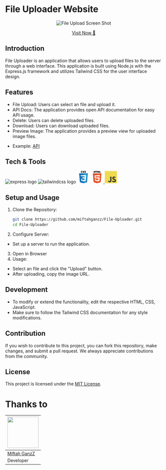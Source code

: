 # File Uploader Website

<p align="center">
  <img src="https://raw.githubusercontent.com/miftahganzz/File-Uploader/main/uploader.png" alt="File Upload Screen Shot">
</p>

<p align="center">
<a href="https://cdn.itzpire.site" target="_blank">Visit Now 🚀</a>
</p>

## Introduction

File Uploader is an application that allows users to upload files to the server through a web interface. This application is built using Node.js with the Express.js framework and utilizes Tailwind CSS for the user interface design.

## Features

* File Upload: Users can select an file and upload it.
* API Docs: The application provides open API documentation for easy API usage.
* Delete: Users can delete uploaded files.
* Download: Users can download uploaded files.
* Preview Image: The application provides a preview view for uploaded image files.
- Example: [API](https://cdn.itzpire.site/api-docs)

## Tech & Tools
<p align="left">
<img src="https://cdn.jsdelivr.net/gh/devicons/devicon/icons/express/express-original.svg" height="40" alt="express logo"  />
<img src="https://cdn.jsdelivr.net/gh/devicons/devicon/icons/tailwindcss/tailwindcss-original-wordmark.svg" height="40" alt="tailwindcss logo"  />
<img src="https://raw.githubusercontent.com/devicons/devicon/master/icons/css3/css3-original-wordmark.svg" alt="css3" width="40" height="40"/> </a> <a href="https://expressjs.com" target="_blank" rel="noreferrer">
<img src="https://raw.githubusercontent.com/devicons/devicon/master/icons/html5/html5-original-wordmark.svg" alt="html5" width="40" height="40"/> </a> <a href="https://www.java.com" target="_blank" rel="noreferrer">
<img src="https://raw.githubusercontent.com/devicons/devicon/master/icons/javascript/javascript-original.svg" alt="javascript" width="40" height="40"/> </a> <a href="https://www.mongodb.com/" target="_blank" rel="noreferrer"> </a> </p>

## Setup and Usage

1. Clone the Repository:
   ``` bash
   git clone https://github.com/miftahganzz/File-Uploader.git
   cd File-Uploader
   ```
2. Configure Server:
* Set up a server to run the application.
3. Open in Browser
4. Usage:
* Select an file and click the "Upload" button.
* After uploading, copy the image URL.

## Development
* To modify or extend the functionality, edit the respective HTML, CSS, JavaScript.
* Make sure to follow the Tailwind CSS documentation for any style modifications.

## Contribution

If you wish to contribute to this project, you can fork this repository, make changes, and submit a pull request. We always appreciate contributions from the community.

## License
This project is licensed under the [MIT License](LICENSE).

# Thanks to
<a href="https://github.com/miftahganzz"><img src="https://github.com/miftahganzz.png?size=100" width="100" height="100"></a> |
---|
[Miftah GanzZ](https://github.com/miftahganzz)  |
Developer |
